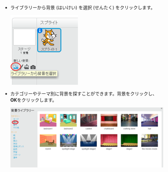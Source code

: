 + ライブラリーから背景 (はいけい) を選択 (せんたく) をクリックします。
    
    ![screenshot](images/stage-choose.png)

+ カテゴリーやテーマ別に背景を探すことができます。背景をクリックし、 **OK**をクリックします。
    
    ![screenshot](images/backdrop.png)